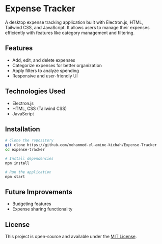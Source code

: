 # Expense Tracker

A desktop expense tracking application built with Electron.js, HTML, Tailwind CSS, and JavaScript. It allows users to manage their expenses efficiently with features like category management and filtering.

## Features
- Add, edit, and delete expenses
- Categorize expenses for better organization
- Apply filters to analyze spending
- Responsive and user-friendly UI

## Technologies Used
- Electron.js
- HTML, CSS (Tailwind CSS)
- JavaScript

## Installation
```sh
# Clone the repository
git clone https://github.com/mohammed-el-amine-kichah/Expense-Tracker
cd expense-tracker

# Install dependencies
npm install

# Run the application
npm start
```

## Future Improvements
- Budgeting features
- Expense sharing functionality

## License
This project is open-source and available under the [MIT License](LICENSE).
